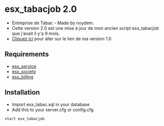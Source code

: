 # esx_tabacjob 2.0
* Entreprise de Tabac - Made by noydem.
* Cette version 2.0 est une mise à jour de mon ancien script esx_tabacjob que j'avait il y'a 9 mois.
* [Cliquez ici](https://github.com/noydem/esx_tabacjob/tree/5b3358e9a705e7be3fc1805b0876ff962098265d) pour aller sur le lien de ma version 1.0

## Requirements 

* [esx_service](https://github.com/ESX-ORG/esx_service)
* [esx_society](https://github.com/ESX-ORG/esx_society)
* [esx_billing](https://github.com/ESX-ORG/esx_billing)

## Installation 
* Import esx_tabac.sql in your database
* Add this to your server.cfg or config.cfg
```
start esx_tabacjob
``` 
